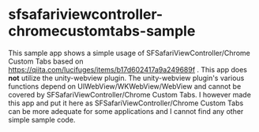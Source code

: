 # sfsafariviewcontroller-chromecustomtabs-sample

This sample app shows a simple usage of SFSafariViewController/Chrome Custom Tabs based on https://qiita.com/lucifuges/items/b17d602417a9a249689f . This app does **not** utilize the unity-webview plugin. The unity-webview plugin's various functions depend on UIWebView/WKWebView/WebView and cannot be covered by SFSafariViewController/Chrome Custom Tabs. I however made this app and put it here as SFSafariViewController/Chrome Custom Tabs can be more adequate for some applications and I cannot find any other simple sample code.

